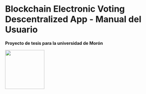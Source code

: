 # Blockchain Electronic Voting Descentralized App  - Manual del Usuario

**Proyecto de tesis para la universidad de Morón**

<img src="http://introtocrypto.com/wp-content/uploads/2017/08/ether@2x.png" height="128" width="128">
